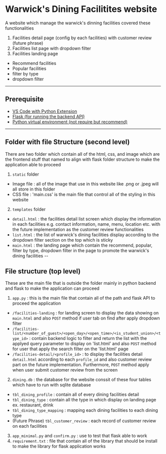 # Warwick's Dining Facilitites website

A website which manage the warwick's dinning facilities covered these functionalities
1. Facilities detail page (config by each facilities) with customer review (future phrase)
2. Facilities list page with dropdown filter
3. Facilities landing page
* Recommend facilities
* Popular facilities
* filter by type
* dropdown filter
---
## Prerequisite

- [VS Code with Python Extension](https://code.visualstudio.com/docs/languages/python)
- [Flask (for running the backend API)](https://flask.palletsprojects.com/en/3.0.x/)
- [Python virtual environment (not require but recommend)](https://code.visualstudio.com/docs/python/environments)
---
## Folder with file Structure (second level)

There are two folder which contain all of the html, css, and image which are the frontend stuff that named to align with flask folder structure to make the application able to proceed
1. `static` folder
* Image file : all of the image that use in this website like .png or .jpeg will all store in this folder
* CSS file : 'main.css' is the main file that control all of the styling in this website
2. `templates` folder
* `detail.html` : the facilities detail list screen which display the information in each facilities e.g. contact information, name, menu, location etc. with the future implementation as the customer review functionalities
* `list.html` : the list of warwick's dining facilities display according to the dropdown filter section on the top which is sticky
* `main.html` : the landing page which contain the recommend, popular, filter by type, dropdown filter in the page to promote the warwick's dining facilities
--
## File structure (top level)

These are the main file that is outside the folder mainly in python backend and flask to make the application can proceed
1. `app.py` : this is the main file that contain all of the path and flask API to proceed the application
* `/facilities-landing` : for landing screen to display the data showing on `main.html` and also `POST` method if user tab on find after apply dropdown filter
* `/facilities-list/<number_of_guest>/<open_day>/<open_time>/<is_student_union>/<type_id>` : contain backend logic to filter and return the list with the applyed query parameter to display on 'list.html' and also `POST` method for user that apply the search filter on the 'list.html' page
* `/facilities-detail/<profile_id>` : to display the facilities detail `detail.html` according to each `profile_id` and also customer review part on the future implementation. Furthermore, `POST` method apply when user submit customer review from the screen
2. `dining.db` : the database for the website conssit of these four tables which have to run with sqlite database
* `tbl_dining_profile` : contain all of every dining facilities detail
* `tbl_dining_type` : contain all the type in which display on landing page ex. restaurant, drink
* `tbl_dining_type_mapping` : mapping each dining facilities to each dining type
* (Future Phrase) `tbl_customer_review` : each record of customer review on each facilities
3. `app_minimal.py` and `confirm.py` : use to test that flask able to work
4. `requirement.txt` : file that contain all of the library that should be install to make the library for flask application works
